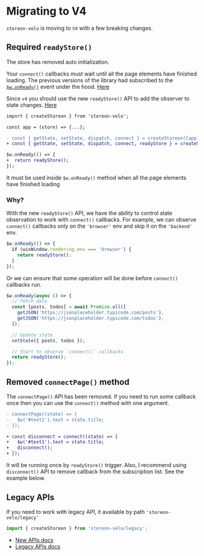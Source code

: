# Migrating to V4

`storeon-velo` is moving to `V4` with a few breaking changes.

## Required `readyStore()`

The store has removed auto initialization.

Your `connect()` callbacks must wait until all the page elements have finished loading. The previous versions of the library had subscribed to the [`$w.onReady()`](https://www.wix.com/velo/reference/$w/onready) event under the hood. [Here](https://github.com/shoonia/storeon-velo/blob/master/src/legacy.js#L45-L61)

Since `v4` you should use the new `readyStore()` API to add the observer to state changes. [Here](https://github.com/shoonia/storeon-velo/blob/master/src/index.js#L65-L78)

```diff
import { createStoreon } from 'storeon-velo';

const app = (store) => {...};

- const { getState, setState, dispatch, connect } = createStoreon([app]);
+ const { getState, setState, dispatch, connect, readyStore } = createStoreon([app]);

$w.onReady(() => {
+  return readyStore();
});
```

It must be used inside `$w.onReady()` method when all the page elements have finished loading

### Why?

With the new `readyStore()` API, we have the ability to control state observation to work with `connect()` callbacks.
For example, we can observe `connect()` callbacks only on the `'browser'` env and skip it on the `'backend'` env.

```js
$w.onReady(() => {
  if (wixWindow.rendering.env === 'browser') {
    return readyStore();
  }
});
```

Or we can ensure that some operation will be done before `connect()` callbacks run.

```js
$w.onReady(async () => {
  // fetch data
  const [posts, todos] = await Promise.all([
    getJSON('https://jsonplaceholder.typicode.com/posts'),
    getJSON('https://jsonplaceholder.typicode.com/todos'),
  ]);

  // Update state
  setState({ posts, todos });

  // Start to observe `connect()` callbacks
  return readyStore();
});
```

## Removed `connectPage()` method

The `connectPage()` API has been removed. If you need to run some callback once then you can use the `connect()` method with one argument.

```diff
- connectPage((state) => {
-   $w('#text1').text = state.title;
- });

+ const disconnect = connect((state) => {
+   $w('#text1').text = state.title;
+   disconnect();
+ });
```

It will be running once by `readyStore()` trigger. Also, I recommend using `disconnect()` API to remove callback from the subscription list. See the example below.

## Legacy APIs

If you need to work with legacy API, it available by path `'storeon-velo/legacy'`

```js
import { createStoreon } from 'storeon-velo/legacy';
```

- [New APIs docs](https://github.com/shoonia/storeon-velo/blob/master/README.md)
- [Legacy APIs docs](https://github.com/shoonia/storeon-velo/blob/master/docs/LEGACY.md)
